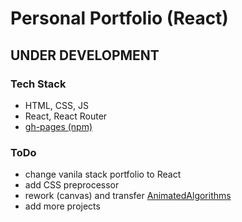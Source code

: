 # Personal Portfolio (React)

## UNDER DEVELOPMENT

### Tech Stack
- HTML, CSS, JS
- React, React Router
- [gh-pages (npm)](https://www.npmjs.com/package/gh-pages)



### ToDo
- change vanila stack portfolio to React
- add CSS preprocessor
- rework (canvas) and transfer [AnimatedAlgorithms](https://github.com/rafaelmikayelyan/animated-algorithms)
- add more projects
